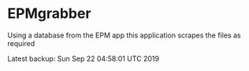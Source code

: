 # EPMgrabber
Using a database from the EPM app this application scrapes the files as required


Latest backup: Sun Sep 22 04:58:01 UTC 2019
